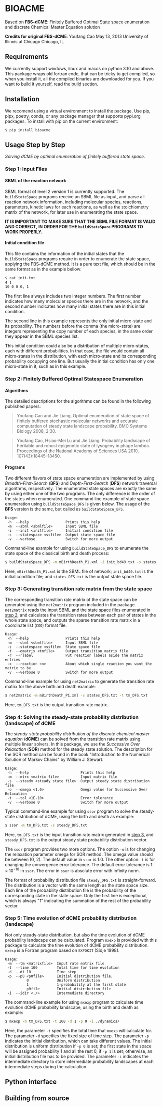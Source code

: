 # BIOACME
Based on **FBS-dCME**: Finitely Buffered Optimal State space enumeration and
discrete Chemical Master Equation solution

**Credits for original FBS-dCME**:
Youfang Cao
May 13, 2013
University of Illinois at Chicago
Chicago, IL


## Requirements
We currently support windows, linux and macos on python 3.10 and
above. This package wraps old fortran code, that can be tricky
to get compiled, so when you install it, all the compiled binaries
are downloaded for you. If you want to build it yourself, read the 
[build](#building-from-source) section.

## Installation
We recomend using a virtual environment to install the package.
Use pip, pipx, poetry, conda, or any package manager that supports
pypi.org packages. To install with pip on the current environment:
```
$ pip install bioacme
```

## Usage Step by Step
*Solving dCME by optimal enumeration of finitely buffered state space.*

### Step 1: Input Files

#### SBML of the reaction network

SBML format of level 2 version 1 is currently supported. The `buildStateSpace`
programs receive an SBML file as input, and parse all reaction network
information, including molecular species, reactions, parameters, kinetic laws
for each reactions, as well as the stoichiometry matrix of the network, for later
use in enumerating the state space. 
   
**IT IS IMPORTANT TO MAKE SURE THAT THE SBML FILE FORMAT IS VALID AND CORRECT,** 
**IN ORDER FOR THE `buildStateSpace` PROGRAMS TO WORK PROPERLY.**

#### Initial condition file

This file contains the information of the initial states that the
`buildStateSpace` programs require in order to enumerate the state space,
applying the FBS-dCME method. It is a pure text file, which should be in the
same format as in the example bellow:

```bash
$ cat init.txt
4 1
10 0 0 0, 1
```

The first line always includes two integer numbers. The first number indicates
how many molecular species there are in the network, and the second number
indicates how many initial states there are in this initial condition.

The second line in this example represents the only initial micro-state and its
probability.  The numbers before the comma (the micro-state) are integers
representing the copy number of each species, in the same order they appear in
the SBML species list. 

This initial condition could also be a distribution of multiple micro-states,
each with different probabilities. In that case, the file would contain all
micro-states in the distribution, with each micro-state and its corresponding
probability occupying one line. But usually the initial condition has only one
micro-state in it, such as in this example.


### Step 2: Finitely Buffered Optimal Statespace Enumeration

#### Algorithms

The detailed descriptions for the algorithms can be found in the following
published papers:

> Youfang Cao and Jie Liang, Optimal enumeration of state space of finitely
> buffered stochastic molecular networks and accurate computation of steady state
> landscape probability. BMC Systems Biology 2008, 2:30.

> Youfang Cao, Hsiao-Mei Lu and Jie Liang. Probability landscape of heritable
> and robust epigenetic state of lysogeny in phage lambda. Proceedings of the
> National Academy of Sciences USA 2010, 107(43):18445-18450. 

#### Programs 

Two different flavors of state space enumeration are implemented by using
*Breadth-First-Search* (**BFS**) and *Depth-First-Search* (**DFS**) network
traversal algorithms, respectively. The enumerated state spaces are exactly the
same by using either one of the two programs. The only difference is the order
of the states when enumerated. One command line example of state space
enumeration using `buildStateSpace_DFS` is given below. The usage of the **BFS**
version is the same, but called as `buildStateSpace_BFS`. 

```
Usage:
 -h  --help                 Prints this help
 -m  --sbml <sbmlfile>      Input SBML file
 -i  --init <initfile>      Initial condition file
 -s  --statespace <ssfile>  Output state space file
 -v  --verbose              Switch for more output
```
Command-line example for using `buildStateSpace_DFS` to enumerate the state
space of the classical birth and death process: 

```bash
$ buildStateSpace_DFS -m mBirthDeath_P1.xml -i init_bd40.txt -s states_DFS.txt
```

Here, `mBirthDeath_P1.xml` is the SBML file of network; `init_bd40.txt` is the
initial condition file; and `states_DFS.txt` is the output state space file. 

### Step 3: Generating transition rate matrix from the state space

The corresponding transition rate matrix of the state space can be generated
using the `net2matrix` program included in the package. `net2matrix` reads the
input SBML and the state space files enumerated in 
[step 2](#step-2-finitely-buffered-optimal-statespace-enumeration), and
calculates the transition rates between each pair of states in the whole state
space, and outputs the sparse transition rate matrix in a coordinate list
(`COO`) format file. 

```
Usage:
 -h  --help                 Prints this help
 -m  --sbml <sbmlfile>      Input SBML file
 -s  --statespace <ssfile>  State space file
 -t  --omatrix <tmfile>     Output transition matrix file
 -r  --rlabel               Put reaction labels aside the matrix entries
 -x  --reaction <n>         About which single reaction you want the matrix to be
 -v  --verbose 0            Switch for more output
```

Command-line example for using `net2matrix` to generate the transition rate
matrix for the above birth and death example:

```bash
$ net2matrix -m mBirthDeath_P1.xml -s states_DFS.txt -t tm_DFS.txt
```

Here, `tm_DFS.txt` is the output transition rate matrix. 

### Step 4: Solving the steady-state probability distribution (landscape) of dCME

The *steady-state probability distribution of the discrete chemical master
equation* (**dCME**) can be solved from the transition rate matrix using multiple
linear solvers. In this package, we use the *Successive Over Relaxation* (**SOR**)
method for the steady state solution. The description for the SOR method can be
found in the book "Introduction to the Numerical Solution of Markov Chains" by
William J. Stewart. 

```
Usage:
 -h  --help                        Prints this help
 -m  --mtrx <matrix file>          Input matrix file
 -s  --steady <steady state file>  Output steady state distribution file
 -o  --omega <1.0>                 Omega value for Successive Over Relaxation
 -t  --tol <1E-10>                 Error tolerance
 -v  --verbose 0                   Switch for more output
 ```

Typical command-line example for using `ssor` program to solve the
steady-state distribution of dCME, using the birth and death as example: 

```bash
$ ssor -m tm_DFS.txt -s steady_DFS.txt
```
Here, `tm_DFS.txt` is the input transition rate matrix generated in 
[step 3](#step-3-generating-transition-rate-matrix-from-the-state-space), and
`steady_DFS.txt` is the output steady state probability distribution vector. 

The `ssor` program provides two more options. The option `-o` is for changing
the relaxation parameter omega for SOR method. The omega value should be between
(0, 2). The default value in `ssor` is 1.0. The other option `-t` is for
changing the convergence error tolerance. The default error tolerance is 
$1 \times 10^{-10}$ in `ssor`. The error in `ssor` is absolute error with infinity
norm. 

The format of probability distribution file `steady_DFS.txt` is
straight-forward. The distribution is a vector with the same length as the state
space size. Each line of the probability distribution file is the probability of
the corresponding state in the state space. Only the first line is exceptional,
which is always "1" indicating the summation of the rest of the probability
vector. 

### Step 5: Time evolution of dCME probability distribution (landscape) 

Not only steady-state distribution, but also the time evolution of dCME
probability landscape can be calculated. Program `mxexp` is provided with this
package to calculate the time evolution of dCME probability distribution.
`mxexp` is a Fortran program based on `EXPOKIT` (Sidje 1998). 

```
Usage:
 -m  --tm <matrixfile>  Input rate matrix file
 -t  --time 100         Total time for time evolution
 -d  --dt 10            Time step
 -p  --p0 <p0file>      Initial distribution file.
          0             Uniform distribution
          1             1-probability at the first state
          p0file        Initial distribution file
 -i  --idir <./>        Intermediate directory
```

The command-line example for using `mxexp` program to calculate time evolution
dCME probability landscape, using the birth and death as example: 

```bash
$ mxexp -m tm_DFS.txt -t 100 -d 1 -p 0 -i ./dynamics/
```

Here, the parameter `-t` specifies the total time that `mxexp` will calculate
for. The parameter `-d` specifies the fixed size of time step.  The parameter
`-p` indicates the initial distribution, which can take different values. The
initial distribution is uniform distribution if `-p 0` is set; the first state
in the space will be assigned probability 1 and all the rest 0, if `-p 1` is
set; otherwise, an initial distribution file has to be provided. The parameter
`-i` indicates the intermediate directory to store intermediate probability
landscapes at each intermediate steps during the calculation. 

## Python interface

<!-- [TODO] -->


## Building from source

<!-- [TODO] -->
